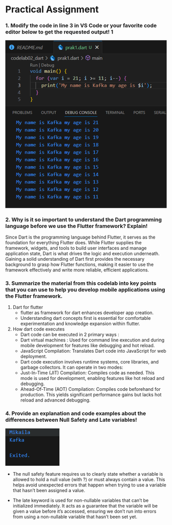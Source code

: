 # Practical Assignment

### 1. Modify the code in line 3 in VS Code or your favorite code editor below to get the requested output! 1
![alt text](img/prakw2.png)

### 2. Why is it so important to understand the Dart programming language before we use the Flutter framework? Explain!
Since Dart is the programming language behind Flutter, it serves as the foundation for everything Flutter does. While Flutter supplies the framework, widgets, and tools to build user interfaces and manage application state, Dart is what drives the logic and execution underneath. Gaining a solid understanding of Dart first provides the necessary background to grasp how Flutter functions, making it easier to use the framework effectively and write more reliable, efficient applications.

### 3. Summarize the material from this codelab into key points that you can use to help you develop mobile applications using the Flutter framework.
1. Dart for flutter 
    - flutter as framework for dart enhances developer app creation.
    - Understanding dart concepts first is essential for comfortable experimentation and knowledge expansion within flutter.
2. How dart code executes
    - Dart code can be executed in 2 primary ways :
    - Dart virtual machines : Used for command line execution and during mobile development for features like debugging and hot reload.
    - JavaScript Compilation: Translates Dart code into JavaScript for web deployment.
    - Dart code execution involves runtime systems, core libraries, and garbage collectors. It can operate in two modes:
    - Just-In-Time (JIT) Compilation: Compiles code as needed. This mode is used for development, enabling features like hot reload and debugging.
    - Ahead-Of-Time (AOT) Compilation: Compiles code beforehand for production. This yields significant performance gains but lacks hot reload and advanced debugging.

### 4. Provide an explanation and code examples about the differences between Null Safety and Late variables!
![alt text](img/q4.png)

- The null safety feature requires us to clearly state whether a variable is allowed to hold a null value (with ?) or must always contain a value. This helps avoid unexpected errors that happen when trying to use a variable that hasn’t been assigned a value.

- The late keyword is used for non-nullable variables that can’t be initialized immediately. It acts as a guarantee that the variable will be given a value before it’s accessed, ensuring we don’t run into errors from using a non-nullable variable that hasn’t been set yet.